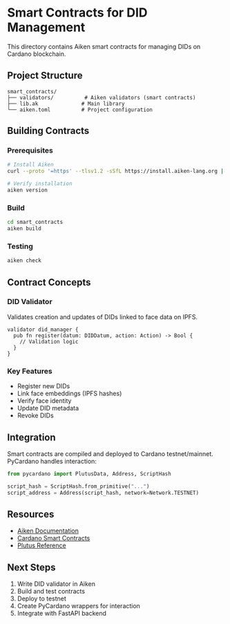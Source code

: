 # Smart Contracts for DID Management

This directory contains Aiken smart contracts for managing DIDs on Cardano blockchain.

## Project Structure

```
smart_contracts/
├── validators/          # Aiken validators (smart contracts)
├── lib.ak              # Main library
└── aiken.toml          # Project configuration
```

## Building Contracts

### Prerequisites

```bash
# Install Aiken
curl --proto '=https' --tlsv1.2 -sSfL https://install.aiken-lang.org | sh

# Verify installation
aiken version
```

### Build

```bash
cd smart_contracts
aiken build
```

### Testing

```bash
aiken check
```

## Contract Concepts

### DID Validator

Validates creation and updates of DIDs linked to face data on IPFS.

```aiken
validator did_manager {
  pub fn register(datum: DIDDatum, action: Action) -> Bool {
    // Validation logic
  }
}
```

### Key Features

- Register new DIDs
- Link face embeddings (IPFS hashes)
- Verify face identity
- Update DID metadata
- Revoke DIDs

## Integration

Smart contracts are compiled and deployed to Cardano testnet/mainnet. PyCardano handles interaction:

```python
from pycardano import PlutusData, Address, ScriptHash

script_hash = ScriptHash.from_primitive("...")
script_address = Address(script_hash, network=Network.TESTNET)
```

## Resources

- [Aiken Documentation](https://aiken-lang.org/)
- [Cardano Smart Contracts](https://developers.cardano.org/docs/smart-contracts/)
- [Plutus Reference](https://github.com/IntersectMBO/plutus)

## Next Steps

1. Write DID validator in Aiken
2. Build and test contracts
3. Deploy to testnet
4. Create PyCardano wrappers for interaction
5. Integrate with FastAPI backend
